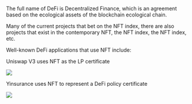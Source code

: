 The full name of DeFi is Decentralized Finance, which is an agreement based on the ecological assets of the blockchain ecological chain.

Many of the current projects that bet on the NFT index, there are also projects that exist in the contemporary NFT, the NFT index, the NFT index, etc.

Well-known DeFi applications that use NFT include:

Uniswap V3 uses NFT as the LP certificate

![](/nft_docs/images/020F8D47E8584EB94E0EF027827A2F08.png)

Yinsurance uses NFT to represent a DeFi policy certificate

![](/nft_docs/images/47E330743C50276B2BDFD3C374978651.png)
